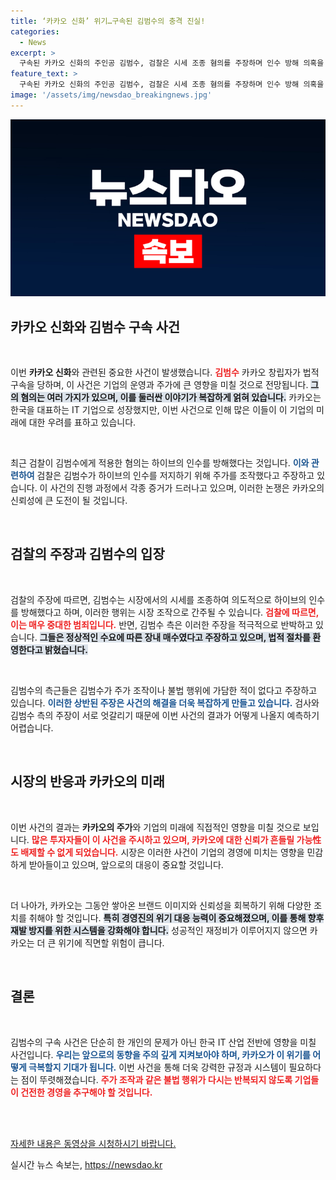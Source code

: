 ```yaml
---
title: ‘카카오 신화’ 위기…구속된 김범수의 충격 진실!
categories:
  - News
excerpt: >
  구속된 카카오 신화의 주인공 김범수, 검찰은 시세 조종 혐의를 주장하며 인수 방해 의혹을 제기했다. 과연 그의 결백은 입증될까?
feature_text: >
  구속된 카카오 신화의 주인공 김범수, 검찰은 시세 조종 혐의를 주장하며 인수 방해 의혹을 제기했다. 과연 그의 결백은 입증될까?
image: '/assets/img/newsdao_breakingnews.jpg'
---
```


<p><img src="/assets/img/newsdao_breakingnews.jpg" alt="koreaapp 속보" /></p>

<h2 data-ke-size="size26">카카오 신화와 김범수 구속 사건</h2>

<p data-ke-size="size16">&nbsp;</p>

<p>이번 <b>카카오 신화</b>와 관련된 중요한 사건이 발생했습니다. <b><span style="color: #ee2323;">김범수</span></b> 카카오 창립자가 법적 구속을 당하며, 이 사건은 기업의 운영과 주가에 큰 영향을 미칠 것으로 전망됩니다. <b><span style="background-color: #21538527;">그의 혐의는 여러 가지가 있으며, 이를 둘러싼 이야기가 복잡하게 얽혀 있습니다.</span></b> 카카오는 한국을 대표하는 IT 기업으로 성장했지만, 이번 사건으로 인해 많은 이들이 이 기업의 미래에 대한 우려를 표하고 있습니다.</p>

<p data-ke-size="size16">&nbsp;</p>

<p>최근 검찰이 김범수에게 적용한 혐의는 하이브의 인수를 방해했다는 것입니다. <b><span style="color: #1a5490;">이와 관련하여</span></b> 검찰은 김범수가 하이브의 인수를 저지하기 위해 주가를 조작했다고 주장하고 있습니다. 이 사건의 진행 과정에서 각종 증거가 드러나고 있으며, 이러한 논쟁은 카카오의 신뢰성에 큰 도전이 될 것입니다.</p>

<p data-ke-size="size16">&nbsp;</p>

<h2 data-ke-size="size26">검찰의 주장과 김범수의 입장</h2>

<p data-ke-size="size16">&nbsp;</p>

<p>검찰의 주장에 따르면, 김범수는 시장에서의 시세를 조종하여 의도적으로 하이브의 인수를 방해했다고 하며, 이러한 행위는 시장 조작으로 간주될 수 있습니다. <b><span style="color: #ee2323;">검찰에 따르면, 이는 매우 중대한 범죄입니다.</span></b> 반면, 김범수 측은 이러한 주장을 적극적으로 반박하고 있습니다. <b><span style="background-color: #21538527;">그들은 정상적인 수요에 따른 장내 매수였다고 주장하고 있으며, 법적 절차를 환영한다고 밝혔습니다.</span></b></p>

<p data-ke-size="size16">&nbsp;</p>

<p>김범수의 측근들은 김범수가 주가 조작이나 불법 행위에 가담한 적이 없다고 주장하고 있습니다. <b><span style="color: #1a5490;">이러한 상반된 주장은 사건의 해결을 더욱 복잡하게 만들고 있습니다.</span></b> 검사와 김범수 측의 주장이 서로 엇갈리기 때문에 이번 사건의 결과가 어떻게 나올지 예측하기 어렵습니다.</p>

<p data-ke-size="size16">&nbsp;</p>

<h2 data-ke-size="size26">시장의 반응과 카카오의 미래</h2>

<p data-ke-size="size16">&nbsp;</p>

<p>이번 사건의 결과는 <b>카카오의 주가</b>와 기업의 미래에 직접적인 영향을 미칠 것으로 보입니다. <b><span style="color: #ee2323;">많은 투자자들이 이 사건을 주시하고 있으며, 카카오에 대한 신뢰가 흔들릴 가능性도 배제할 수 없게 되었습니다.</span></b> 시장은 이러한 사건이 기업의 경영에 미치는 영향을 민감하게 받아들이고 있으며, 앞으로의 대응이 중요할 것입니다.</p>

<p data-ke-size="size16">&nbsp;</p>

<p>더 나아가, 카카오는 그동안 쌓아온 브랜드 이미지와 신뢰성을 회복하기 위해 다양한 조치를 취해야 할 것입니다. <b><span style="background-color: #21538527;">특히 경영진의 위기 대응 능력이 중요해졌으며, 이를 통해 향후 재발 방지를 위한 시스템을 강화해야 합니다.</span></b> 성공적인 재정비가 이루어지지 않으면 카카오는 더 큰 위기에 직면할 위험이 큽니다.</p>

<p data-ke-size="size16">&nbsp;</p>

<h2 data-ke-size="size26">결론</h2>

<p data-ke-size="size16">&nbsp;</p>

<p>김범수의 구속 사건은 단순히 한 개인의 문제가 아닌 한국 IT 산업 전반에 영향을 미칠 사건입니다. <b><span style="color: #1a5490;">우리는 앞으로의 동향을 주의 깊게 지켜보아야 하며, 카카오가 이 위기를 어떻게 극복할지 기대가 됩니다.</span></b> 이번 사건을 통해 더욱 강력한 규정과 시스템이 필요하다는 점이 뚜렷해졌습니다. <b><span style="color: #ee2323;">주가 조작과 같은 불법 행위가 다시는 반복되지 않도록 기업들이 건전한 경영을 추구해야 할 것입니다.</span></b></p>

<p data-ke-size="size16">&nbsp;</p>

<p><br>
<a href="https://url.kr/9pghjn">자세한 내용은 동영상을 시청하시기 바랍니다.</a>
<br></p>
실시간 뉴스 속보는, <a href="https://newsdao.kr" rel="dofollow">https://newsdao.kr</a>


